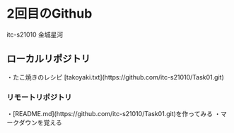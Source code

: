 <h1>2回目のGithub</h1>
itc-s21010
金城星河
<h2>ローカルリポジトリ</h2>
・たこ焼きのレシピ
[takoyaki.txt](https://github.com/itc-s21010/Task01.git)
<h3>リモートリポジトリ</h3>
・[README.md](https://github.com/itc-s21010/Task01.git)を作ってみる
・マークダウンを覚える
